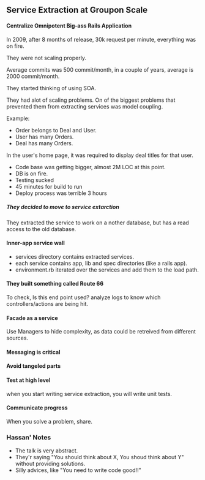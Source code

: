 ## Service Extraction at Groupon Scale

#### Centralize Omnipotent Big-ass Rails Application

In 2009, after 8 months of release, 30k request per minute, everything was on fire.

They were not scaling properly.

Average commits was 500 commit/month, in a couple of years, average is 2000 commit/month.

They started thinking of using SOA.

They had alot of scaling problems. On of the biggest problems that prevented them from extracting services was model coupling.

Example:
* Order belongs to Deal and User.
* User has many Orders.
* Deal has many Orders. 

In the user's home page, it was required to display deal titles for that user.

* Code base was getting bigger, almost 2M LOC at this point.
* DB is on fire.
* Testing sucked
* 45 minutes for build to run
* Deploy process was terrible 3 hours

##### They decided to move to service extarction

They extracted the service to work on a nother database, but has a read access to the old database.

#### Inner-app service wall
* services directory contains extracted services.
* each service contains app, lib and spec directories (like a rails app).
* environment.rb iterated over the services and add them to the load path.


#### They built something called Route 66
To check, Is this end point used?
analyze logs to know which controllers/actions are being hit.

#### Facade as a service
Use Managers to hide complexity, as data could be retreived from different sources.

#### Messaging is critical

#### Avoid tangeled parts

#### Test at high level
when you start writing service extraction, you will write unit tests.

#### Communicate progress
When you solve a problem, share.

### Hassan' Notes
* The talk is very abstract. 
* They'r saying "You should think about X, You shoud think about Y"  without providing solutions.
* Silly advices, like "You need to write code good!!"
